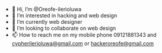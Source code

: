 - 👋 Hi, I’m @Oreofe-ilerioluwa
- 👀 I’m interested in hacking and web design 
- 🌱 I’m currently web designer
- 💞️ I’m looking to collaborate on web design  
- 📫 How to reach me on my mobile phone 09121881343 and cypherilerioluwa@gmail.com or hackeroreofe@gmail.com 
